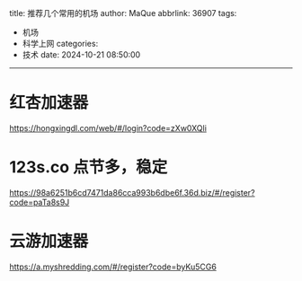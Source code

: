 title: 推荐几个常用的机场
author: MaQue
abbrlink: 36907
tags:
  - 机场
  - 科学上网
categories:
  - 技术
date: 2024-10-21 08:50:00
---
# 红杏加速器

https://hongxingdl.com/web/#/login?code=zXw0XQli

# 123s.co 点节多，稳定

https://98a6251b6cd7471da86cca993b6dbe6f.36d.biz/#/register?code=paTa8s9J

# 云游加速器

https://a.myshredding.com/#/register?code=byKu5CG6
